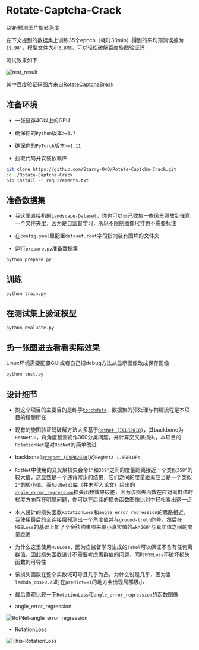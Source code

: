 # Rotate-Captcha-Crack

CNN预测图片旋转角度

在下文提到的数据集上训练35个epoch（耗时30min）得到的平均预测误差为`19.98°`，模型文件大小`3.8MB`，可以轻松破解百度旋图验证码

测试效果如下

![test_result](https://github.com/Starry-OvO/Rotate-Captcha-Crack/blob/master/figures/test_result.png)

其中百度验证码图片来自[RotateCaptchaBreak](https://github.com/chencchen/RotateCaptchaBreak/tree/master/data/baiduCaptcha)

## 准备环境

+ 一张显存4G以上的GPU

+ 确保你的`Python`版本`>=3.7`

+ 确保你的`PyTorch`版本`>=1.11`

+ 拉取代码并安装依赖库

```bash
git clone https://github.com/Starry-OvO/Rotate-Captcha-Crack.git
cd ./Rotate-Captcha-Crack
pip install -r requirements.txt
```

## 准备数据集

+ 我这里直接扒的[`Landscape-Dataset`](https://github.com/yuweiming70/Landscape-Dataset)，你也可以自己收集一些风景照放到任意一个文件夹里，因为是自监督学习，所以不限制图像尺寸也不需要标注

+ 在`config.yaml`里配置`dataset.root`字段指向装有图片的文件夹

+ 运行`prepare.py`准备数据集

```bash
python prepare.py
```

## 训练

```bash
python train.py
```

## 在测试集上验证模型

```bash
python evaluate.py
```

## 扔一张图进去看看实际效果

Linux环境需要配置GUI或者自己把debug方法从显示图像改成保存图像

```bash
python test.py
```

## 设计细节

+ 搞这个项目的主要目的是练手[`torchdata`](https://pytorch.org/data/beta/index.html)，数据集的预处理与构建流程是本项目的精髓所在

+ 现有的旋图验证码破解方法大多基于[`RotNet (ICLR2018)`](https://arxiv.org/abs/1803.07728)，其backbone为`ResNet50`，将角度预测视作360分类问题，并计算交叉熵损失，本项目的`RotationNet`是对`RotNet`的简单改进

+ backbone为[`regnet (CVPR2020)`](https://arxiv.org/abs/2003.13678)的`RegNetX 1.6GFLOPs`

+ `RotNet`中使用的交叉熵损失会令`1°`和`359°`之间的度量距离接近一个类似`358°`的较大值，这显然是一个违背常识的结果，它们之间的度量距离应当是一个类似`2°`的极小值。而`RotNet`仓库（并未写入论文）给出的[`angle_error_regression`](https://github.com/d4nst/RotNet/blob/a56ea59818bbdd76d4dd8d83b8bbbaae6a802310/utils.py#L30-L36)损失函数效果较差，因为该损失函数在应对离群值时梯度方向存在明显问题，你可以在后续的损失函数图像比对中轻松看出这一点

+ 本人设计的损失函数`RotationLoss`和`angle_error_regression`的思路相近，我使用最后的全连接层预测出一个角度值并与`ground-truth`作差，然后在`MSELoss`的基础上加了个余弦约束项来缩小真实值的`±k*360°`与真实值之间的度量距离

+ 为什么这里使用`MSELoss`，因为自监督学习生成的`label`可以保证不含有任何离群值，因此损失函数设计不需要考虑离群值的问题，同时`MSELoss`不破坏损失函数的可导性

+ 该损失函数在整个实数域可导且几乎为凸，为什么说是几乎，因为当`lambda_cos>0.25`时在`predict=±1`的地方会出现局部极小

+ 最后直观比较一下`RotationLoss`和`angle_error_regression`的函数图像

- angle_error_regression

![RotNet-angle_error_regression](https://github.com/Starry-OvO/Rotate-Captcha-Crack/blob/master/figures/RotNet-angle_error_regression.png)

- RotationLoss

![This-RotationLoss](https://github.com/Starry-OvO/Rotate-Captcha-Crack/blob/master/figures/This-RotationLoss.png)
